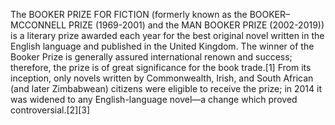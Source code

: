 The BOOKER PRIZE FOR FICTION (formerly known as the BOOKER–MCCONNELL PRIZE (1969-2001) and the MAN BOOKER PRIZE (2002-2019)) is a literary prize awarded each year for the best original novel written in the English language and published in the United Kingdom. The winner of the Booker Prize is generally assured international renown and success; therefore, the prize is of great significance for the book trade.[1] From its inception, only novels written by Commonwealth, Irish, and South African (and later Zimbabwean) citizens were eligible to receive the prize; in 2014 it was widened to any English-language novel—a change which proved controversial.[2][3]
